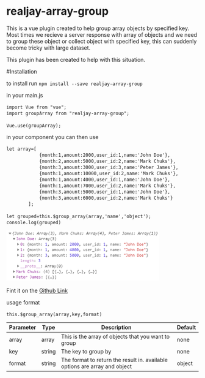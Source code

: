 # realjay-array-group

This is a vue plugin created to help group array objects by specified key.
Most times we recieve a server response with array of objects and we need to group these object or collect object with specified key, this can suddenly become tricky with large dataset.

This plugin has been created to help with this situation.

#Installation

to install run 
`npm install --save realjay-array-group`

in your main.js

```
import Vue from "vue";
import groupArray from "realjay-array-group";

Vue.use(groupArray);
```

in your component you can then use

```
let array=[
            {month:1,amount:2000,user_id:1,name:'John Doe'},
            {month:2,amount:5000,user_id:2,name:'Mark Chuks'},
            {month:3,amount:3000,user_id:3,name:'Peter James'},
            {month:1,amount:10000,user_id:2,name:'Mark Chuks'},
            {month:1,amount:4000,user_id:1,name:'John Doe'},
            {month:1,amount:7000,user_id:2,name:'Mark Chuks'},
            {month:3,amount:5000,user_id:1,name:'John Doe'},
            {month:3,amount:6000,user_id:2,name:'Mark Chuks'}
        ];

let grouped=this.$group_array(array,'name','object');
console.log(grouped)
```

<img src="https://github.com/myrealjay/realjay-array-group/blob/master/groupd_items.PNG?raw=true" width="400" alt="output image" />

Fint it on the <a href="https://github.com/myrealjay/realjay-array-group">Github Link</a>

usage format
```
this.$group_array(array,key,format)
```

|Parameter|Type|Description|Default|
|---------|----|-----------|-------|
|array    |array|This is the array of objects that you want to group|none|
|key      |string|The key to group by|none|
|format   |string|The format to return the result in. available options are array and object|object|
